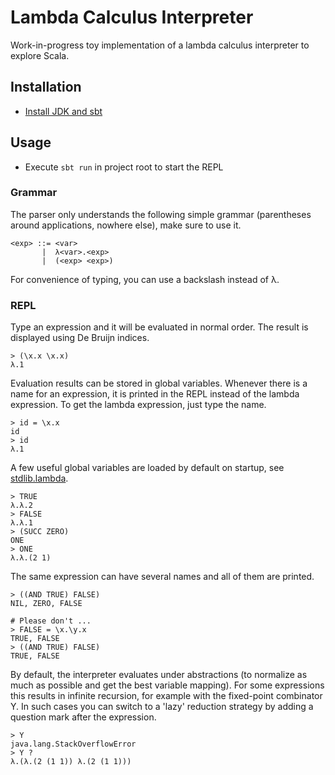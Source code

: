 # Lambda Calculus Interpreter

Work-in-progress toy implementation of a lambda calculus interpreter to explore Scala.

## Installation

* [Install JDK and sbt](https://www.scala-sbt.org/1.x/docs/Setup.html)

## Usage
* Execute `sbt run` in project root to start the REPL

### Grammar

The parser only understands the following simple grammar (parentheses around applications, nowhere else), make sure to use it.

```
<exp> ::= <var>
       |  λ<var>.<exp>
       |  (<exp> <exp>)
```
For convenience of typing, you can use a backslash instead of λ.

### REPL

Type an expression and it will be evaluated in normal order. The result is displayed using De Bruijn indices.
```
> (\x.x \x.x)
λ.1
```
Evaluation results can be stored in global variables. Whenever there is a name for an expression, it is printed in the REPL instead of the lambda expression. To get the lambda expression, just type the name.

```
> id = \x.x
id
> id
λ.1
```

A few useful global variables are loaded by default on startup, see [stdlib.lambda](src/main/resources/stdlib.lambda).
```
> TRUE
λ.λ.2
> FALSE
λ.λ.1
> (SUCC ZERO)
ONE
> ONE
λ.λ.(2 1)
```

The same expression can have several names and all of them are printed.
```
> ((AND TRUE) FALSE)
NIL, ZERO, FALSE

# Please don't ...
> FALSE = \x.\y.x
TRUE, FALSE
> ((AND TRUE) FALSE)
TRUE, FALSE
```

By default, the interpreter evaluates under abstractions (to normalize as much as possible and get the best variable mapping). For some expressions this results in infinite recursion, for example with the fixed-point combinator Y. In such cases you can switch to a 'lazy' reduction strategy by adding a question mark after the expression. 

```
> Y
java.lang.StackOverflowError
> Y ?
λ.(λ.(2 (1 1)) λ.(2 (1 1)))
```